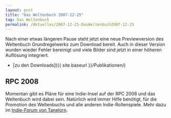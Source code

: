 ```yaml
---
layout: post
title: "Das Weltenbuch 2007-12-25"
tag: Das Weltenbuch
permalink: /Aktuelles/2007-12-25-DasWeltenbuch2007-12-25
---
```


Nach einer etwas längeren Pause steht jetzt eine neue Previewversion des Weltenbuch Grundregelwerks zum Download bereit. Auch in dieser Version wurden wieder Fehler bereinigt und viele Bilder sind jetzt in einer höheren Auflösung integriert.

- [zu den Downloads]({{ site.baseurl }}/Publikationen/)

## RPC 2008

Momentan gibt es Pläne für eine Indie-Insel auf der RPC 2008 und das Weltenbuch wird dabei sein. Natürlich wird immer Hilfe benötigt, für die Promotion des Weltenbuchs und alle anderen Indie-Rollenspiele. Mehr dazu im [Indie-Forum von Tanelorn](http://tanelorn.net/index.php/topic,38674.0.html).
